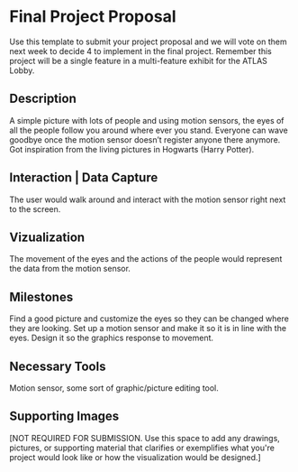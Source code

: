 # Final Project Proposal

Use this template to submit your project proposal and we will vote on them next week to decide 4 to implement in the final project.  Remember this project will be a single feature in a multi-feature exhibit for the ATLAS Lobby.

## Description
A simple picture with lots of people and using motion sensors, the eyes of all the people follow you around where ever you stand. Everyone can wave goodbye once the motion sensor doesn’t register anyone there anymore. Got inspiration from the living pictures in Hogwarts (Harry Potter).

## Interaction | Data Capture
The user would walk around and interact with the motion sensor right next to the screen.

## Vizualization
The movement of the eyes and the actions of the people would represent the data from the motion sensor.

## Milestones
Find a good picture and customize the eyes so they can be changed where they are looking. Set up a motion sensor and make it so it is in line with the eyes. Design it so the graphics response to movement.

## Necessary Tools
Motion sensor, some sort of graphic/picture editing tool.


## Supporting Images
[NOT REQUIRED FOR SUBMISSION.  Use this space to add any drawings, pictures, or supporting material that clarifies or exemplifies what you're project would look like or how the visualization would be designed.]
